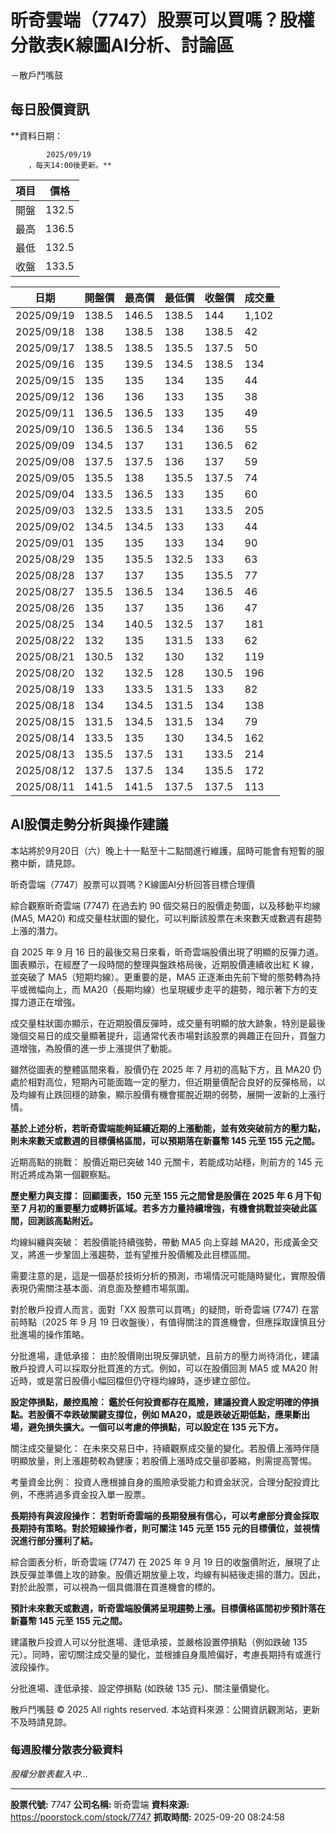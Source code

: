 # 昕奇雲端（7747）股票可以買嗎？股權分散表K線圖AI分析、討論區
－散戶鬥嘴鼓

## 每日股價資訊

**資料日期：
        
            2025/09/19
        ，每天14:00後更新。**

| 項目 | 價格 |
|------|------|
| 開盤 | 132.5 |
| 最高 | 136.5 |
| 最低 | 132.5 |
| 收盤 | 133.5 |

| 日期 | 開盤價 | 最高價 | 最低價 | 收盤價 | 成交量 |
|------|--------|--------|--------|--------|--------|
| 2025/09/19 | 138.5 | 146.5 | 138.5 | 144 | 1,102 |
| 2025/09/18 | 138 | 138.5 | 138 | 138.5 | 42 |
| 2025/09/17 | 138.5 | 138.5 | 135.5 | 137.5 | 50 |
| 2025/09/16 | 135 | 139.5 | 134.5 | 138.5 | 134 |
| 2025/09/15 | 135 | 135 | 134 | 135 | 44 |
| 2025/09/12 | 136 | 136 | 133 | 135 | 38 |
| 2025/09/11 | 136.5 | 136.5 | 133 | 135 | 49 |
| 2025/09/10 | 136.5 | 136.5 | 134 | 136 | 55 |
| 2025/09/09 | 134.5 | 137 | 131 | 136.5 | 62 |
| 2025/09/08 | 137.5 | 137.5 | 136 | 137 | 59 |
| 2025/09/05 | 135.5 | 138 | 135.5 | 137.5 | 74 |
| 2025/09/04 | 133.5 | 136.5 | 133 | 135 | 60 |
| 2025/09/03 | 132.5 | 133.5 | 131 | 133.5 | 205 |
| 2025/09/02 | 134.5 | 134.5 | 133 | 133 | 44 |
| 2025/09/01 | 135 | 135 | 133 | 134 | 90 |
| 2025/08/29 | 135 | 135.5 | 132.5 | 133 | 63 |
| 2025/08/28 | 137 | 137 | 135 | 135.5 | 77 |
| 2025/08/27 | 135.5 | 136.5 | 134 | 136.5 | 46 |
| 2025/08/26 | 135 | 137 | 135 | 136 | 47 |
| 2025/08/25 | 134 | 140.5 | 132.5 | 137 | 181 |
| 2025/08/22 | 132 | 135 | 131.5 | 133 | 62 |
| 2025/08/21 | 130.5 | 132 | 130 | 132 | 119 |
| 2025/08/20 | 132 | 132.5 | 128 | 130.5 | 196 |
| 2025/08/19 | 133 | 133.5 | 131.5 | 133 | 82 |
| 2025/08/18 | 134 | 134.5 | 131.5 | 134 | 138 |
| 2025/08/15 | 131.5 | 134.5 | 131.5 | 134 | 79 |
| 2025/08/14 | 133.5 | 135 | 130 | 134.5 | 162 |
| 2025/08/13 | 135.5 | 137.5 | 131 | 133.5 | 214 |
| 2025/08/12 | 137.5 | 137.5 | 134 | 135.5 | 172 |
| 2025/08/11 | 141.5 | 141.5 | 137.5 | 137.5 | 113 |

## AI股價走勢分析與操作建議

本站將於9月20日（六）晚上十一點至十二點間進行維護，屆時可能會有短暫的服務中斷，請見諒。

昕奇雲端（7747）股票可以買嗎？K線圖AI分析回答目標合理價

綜合觀察昕奇雲端 (7747) 在過去約 90 個交易日的股價走勢圖，以及移動平均線 (MA5, MA20) 和成交量柱狀圖的變化，可以判斷該股票在未來數天或數週有趨勢上漲的潛力。

自 2025 年 9 月 16 日的最後交易日來看，昕奇雲端股價出現了明顯的反彈力道。圖表顯示，在經歷了一段時間的整理與盤跌格局後，近期股價連續收出紅 K 線，並突破了 MA5（短期均線）。更重要的是，MA5 正逐漸由先前下彎的態勢轉為持平或微幅向上，而 MA20（長期均線）也呈現緩步走平的趨勢，暗示著下方的支撐力道正在增強。

成交量柱狀圖亦顯示，在近期股價反彈時，成交量有明顯的放大跡象，特別是最後幾個交易日的成交量顯著提升，這通常代表市場對該股票的興趣正在回升，買盤力道增強，為股價的進一步上漲提供了動能。

雖然從圖表的整體區間來看，股價仍在 2025 年 7 月初的高點下方，且 MA20 仍處於相對高位，短期內可能面臨一定的壓力，但近期量價配合良好的反彈格局，以及均線有止跌回穩的跡象，顯示股價有機會擺脫近期的弱勢，展開一波新的上漲行情。

**基於上述分析，若昕奇雲端能夠延續近期的上漲動能，並有效突破前方的壓力點，則未來數天或數週的目標價格區間，可以預期落在新臺幣 145 元至 155 元之間。**

近期高點的挑戰： 股價近期已突破 140 元關卡，若能成功站穩，則前方的 145 元附近將成為第一個觀察點。

**歷史壓力與支撐： 回顧圖表，150 元至 155 元之間曾是股價在 2025 年 6 月下旬至 7 月初的重要壓力或轉折區域。若多方力量持續增強，有機會挑戰並突破此區間，回測該高點附近。**

均線糾纏與突破： 若股價能持續強勢，帶動 MA5 向上穿越 MA20，形成黃金交叉，將進一步鞏固上漲趨勢，並有望推升股價觸及此目標區間。

需要注意的是，這是一個基於技術分析的預測，市場情況可能隨時變化，實際股價表現仍需關注基本面、消息面及整體市場氛圍。

對於散戶投資人而言，面對「XX 股票可以買嗎」的疑問，昕奇雲端 (7747) 在當前時點（2025 年 9 月 19 日收盤後），有值得關注的買進機會，但應採取謹慎且分批進場的操作策略。

分批進場，逢低承接： 由於股價剛出現反彈訊號，且前方的壓力尚待消化，建議散戶投資人可以採取分批買進的方式。例如，可以在股價回測 MA5 或 MA20 附近時，或是當日股價小幅回檔但仍守穩均線時，逐步建立部位。

**設定停損點，嚴控風險： 鑑於任何投資都存在風險，建議投資人設定明確的停損點。若股價不幸跌破關鍵支撐位，例如 MA20，或是跌破近期低點，應果斷出場，避免損失擴大。一個可以考慮的停損點，可以設定在 135 元下方。**

關注成交量變化： 在未來交易日中，持續觀察成交量的變化。若股價上漲時伴隨明顯放量，則上漲趨勢較為健康；若股價上漲時成交量卻萎縮，則需提高警惕。

考量資金比例： 投資人應根據自身的風險承受能力和資金狀況，合理分配投資比例，不應將過多資金投入單一股票。

**長期持有與波段操作： 若對昕奇雲端的長期發展有信心，可以考慮部分資金採取長期持有策略。對於短線操作者，則可關注 145 元至 155 元的目標價位，並視情況進行部分獲利了結。**

綜合圖表分析，昕奇雲端 (7747) 在 2025 年 9 月 19 日的收盤價附近，展現了止跌反彈並準備上攻的跡象。股價近期放量上攻，均線有糾結後走揚的潛力。因此，對於此股票，可以視為一個具備潛在買進機會的標的。

**預計未來數天或數週，昕奇雲端股價將呈現趨勢上漲。目標價格區間初步預計落在新臺幣 145 元至 155 元之間。**

建議散戶投資人可以分批進場、逢低承接，並嚴格設置停損點（例如跌破 135 元）。同時，密切關注成交量的變化，並根據自身風險偏好，考慮長期持有或進行波段操作。

分批進場、逢低承接、設定停損點 (如跌破 135 元)、關注量價變化。

散戶鬥嘴鼓 © 2025 All rights reserved. 本站資料來源：公開資訊觀測站，更新不及時請見諒。

### 每週股權分散表分級資料

*股權分散表載入中...*

---

**股票代號:** 7747
**公司名稱:** 昕奇雲端
**資料來源:** https://poorstock.com/stock/7747
**抓取時間:** 2025-09-20 08:24:58